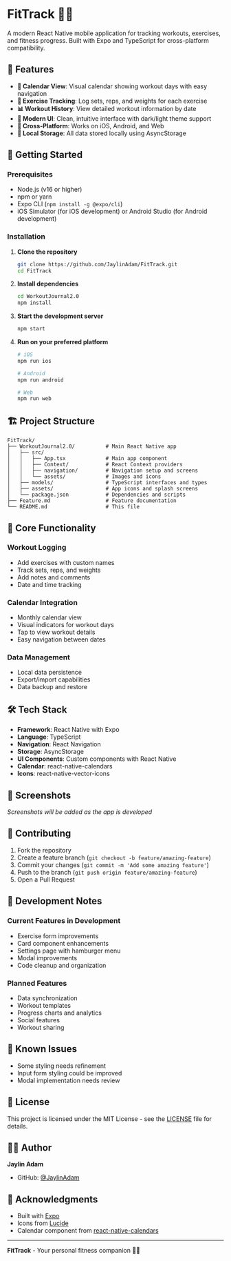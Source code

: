 # FitTrack 🏋️‍♂️

A modern React Native mobile application for tracking workouts, exercises, and fitness progress. Built with Expo and TypeScript for cross-platform compatibility.

## 📱 Features

- **📅 Calendar View**: Visual calendar showing workout days with easy navigation
- **💪 Exercise Tracking**: Log sets, reps, and weights for each exercise
- **📊 Workout History**: View detailed workout information by date
- **🎨 Modern UI**: Clean, intuitive interface with dark/light theme support
- **📱 Cross-Platform**: Works on iOS, Android, and Web
- **💾 Local Storage**: All data stored locally using AsyncStorage

## 🚀 Getting Started

### Prerequisites

- Node.js (v16 or higher)
- npm or yarn
- Expo CLI (`npm install -g @expo/cli`)
- iOS Simulator (for iOS development) or Android Studio (for Android development)

### Installation

1. **Clone the repository**
   ```bash
   git clone https://github.com/JaylinAdam/FitTrack.git
   cd FitTrack
   ```

2. **Install dependencies**
   ```bash
   cd WorkoutJournal2.0
   npm install
   ```

3. **Start the development server**
   ```bash
   npm start
   ```

4. **Run on your preferred platform**
   ```bash
   # iOS
   npm run ios
   
   # Android
   npm run android
   
   # Web
   npm run web
   ```

## 🏗️ Project Structure

```
FitTrack/
├── WorkoutJournal2.0/          # Main React Native app
│   ├── src/
│   │   ├── App.tsx             # Main app component
│   │   ├── Context/            # React Context providers
│   │   ├── navigation/         # Navigation setup and screens
│   │   └── assets/             # Images and icons
│   ├── models/                 # TypeScript interfaces and types
│   ├── assets/                 # App icons and splash screens
│   └── package.json            # Dependencies and scripts
├── Feature.md                  # Feature documentation
└── README.md                   # This file
```

## 🎯 Core Functionality

### Workout Logging
- Add exercises with custom names
- Track sets, reps, and weights
- Add notes and comments
- Date and time tracking

### Calendar Integration
- Monthly calendar view
- Visual indicators for workout days
- Tap to view workout details
- Easy navigation between dates

### Data Management
- Local data persistence
- Export/import capabilities
- Data backup and restore

## 🛠️ Tech Stack

- **Framework**: React Native with Expo
- **Language**: TypeScript
- **Navigation**: React Navigation
- **Storage**: AsyncStorage
- **UI Components**: Custom components with React Native
- **Calendar**: react-native-calendars
- **Icons**: react-native-vector-icons

## 📱 Screenshots

*Screenshots will be added as the app is developed*

## 🤝 Contributing

1. Fork the repository
2. Create a feature branch (`git checkout -b feature/amazing-feature`)
3. Commit your changes (`git commit -m 'Add some amazing feature'`)
4. Push to the branch (`git push origin feature/amazing-feature`)
5. Open a Pull Request

## 📝 Development Notes

### Current Features in Development
- Exercise form improvements
- Card component enhancements
- Settings page with hamburger menu
- Modal improvements
- Code cleanup and organization

### Planned Features
- Data synchronization
- Workout templates
- Progress charts and analytics
- Social features
- Workout sharing

## 🐛 Known Issues

- Some styling needs refinement
- Input form styling could be improved
- Modal implementation needs review

## 📄 License

This project is licensed under the MIT License - see the [LICENSE](LICENSE) file for details.

## 👨‍💻 Author

**Jaylin Adam**
- GitHub: [@JaylinAdam](https://github.com/JaylinAdam)

## 🙏 Acknowledgments

- Built with [Expo](https://expo.dev/)
- Icons from [Lucide](https://lucide.dev/)
- Calendar component from [react-native-calendars](https://github.com/wix/react-native-calendars)

---

**FitTrack** - Your personal fitness companion 📱💪